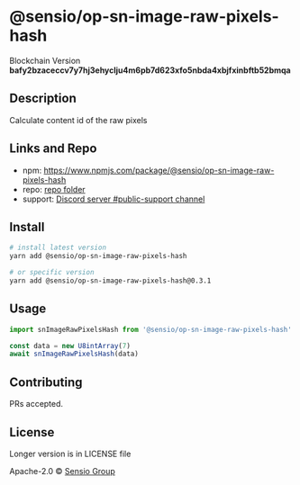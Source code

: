 # @sensio/op-sn-image-raw-pixels-hash

Blockchain Version **bafy2bzaceccv7y7hj3ehyclju4m6pb7d623xfo5nbda4xbjfxinbftb52bmqa**

## Description

Calculate content id of the raw pixels

## Links and Repo

- npm: https://www.npmjs.com/package/@sensio/op-sn-image-raw-pixels-hash
- repo: [repo folder](https://gitlab.com/sensio_group/network-js/-/tree/master/operations/snImageRawPixelsHash)
- support: [Discord server #public-support channel](https://discord.gg/RQ9g29y)

## Install

```sh
# install latest version
yarn add @sensio/op-sn-image-raw-pixels-hash

# or specific version
yarn add @sensio/op-sn-image-raw-pixels-hash@0.3.1
```

## Usage

```ts
import snImageRawPixelsHash from '@sensio/op-sn-image-raw-pixels-hash'

const data = new U8intArray(7)
await snImageRawPixelsHash(data)
```

## Contributing

PRs accepted.

## License

Longer version is in LICENSE file

Apache-2.0 © [Sensio Group](https://sensio.group)
